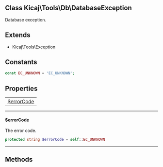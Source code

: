 ## Class Kicaj\Tools\Db\DatabaseException
Database exception.

## Extends

- Kicaj\Tools\Exception

## Constants

```php
const EC_UNKNOWN = 'EC_UNKNOWN';
```

## Properties

|                            |
| -------------------------- |
|  [$errorCode](#errorcode)  |

-------

#### $errorCode
The error code.

```php
protected string $errorCode = self::EC_UNKNOWN
```

-------
## Methods
